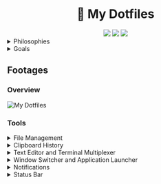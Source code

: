 <h1 align="center">🍚 My Dotfiles</h1>

<div align="center">
<img src=https://img.shields.io/github/repo-size/aocoronel/dotfiles?color=7c5cff&label=SIZE&logo=googlecloudstorage&style=for-the-badge&logoColor=D9E0EE&labelColor=292324>
<img src=https://img.shields.io/badge/Keep%20It%20Simple-Stupid-7c5cff?logo=archlinux&style=for-the-badge&logoColor=D9E0EE&labelColor=292324>
<img src=https://img.shields.io/github/license/aocoronel/dotfiles?color=7c5cff&label=LICENSE&logo=github&style=for-the-badge&logoColor=D9E0EE&labelColor=292324>
</div>

<details>
  <summary>Philosophies</summary>

- <strong>Keep things simple</strong>
- Keep it easy to maintain
- Lightweight system without sacrificing on visuals (keep it modern)
     </details>

<details>
  <summary>Goals</summary>

- Make the system highly customized
- Keep the visuals consistent with an original theme (Elegant Vagrant)
- Execute any task blazingly fast without any frictions to my workflow
- Integrate CLI tools to produce results better than any GUI Tool
  </details>

## Footages

### Overview

![My Dotfiles](https://git.disroot.org/aocoronel/images/raw/branch/main/2025-02-02-Hyprland.jpg)

### Tools

<details>
  <summary>File Management</summary>
     <img src=https://git.disroot.org/aocoronel/images/raw/branch/main/2025-02-02-Ranger.jpg>
</details>
<details>
  <summary>Clipboard History</summary>
     <img src=https://git.disroot.org/aocoronel/images/raw/branch/main/2025-02-02-Fuzzel.jpg>
</details>
<details>
  <summary>Text Editor and Terminal Multiplexer</summary>
     <img src=https://git.disroot.org/aocoronel/images/raw/branch/main/2025-02-02-Nvim-Tmux.jpg>
</details>
<details>
  <summary>Window Switcher and Application Launcher</summary>
     <img src=https://git.disroot.org/aocoronel/images/raw/branch/main/2025-02-02-Rofi.jpg>
</details>
<details>
  <summary>Notifications</summary>
     <img src=https://git.disroot.org/aocoronel/images/raw/branch/main/2025-02-02-Dunst.jpg>
</details>
<details>
  <summary>Status Bar</summary>
     <img src=https://git.disroot.org/aocoronel/images/raw/branch/main/2025-02-02-Waybar.jpg>
</details>

